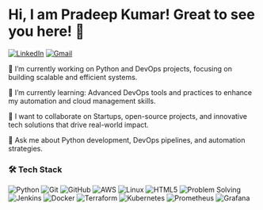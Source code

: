 
  
# Hi, I am Pradeep Kumar! Great to see you here! 👋


[![LinkedIn](https://img.shields.io/badge/LinkedIn-0077B5?style=for-the-badge&logo=linkedin&logoColor=white)](https://www.linkedin.com/in/pradeep-kumar-539225259/)
[![Gmail](https://img.shields.io/badge/Gmail-D14836?style=for-the-badge&logo=gmail&logoColor=white)](mailto:suhaasq@gmail.com)


🔭 I’m currently working on Python and DevOps projects, focusing on building scalable and efficient systems.

🌱 I’m currently learning: Advanced DevOps tools and practices to enhance my automation and cloud management skills.

👯 I want to collaborate on Startups, open-source projects, and innovative tech solutions that drive real-world impact.

💬 Ask me about Python development, DevOps pipelines, and automation strategies.


### 🛠️ Tech Stack


![Python](https://img.shields.io/badge/Python-3776AB?style=for-the-badge&logo=python&logoColor=white&labelColor=222222)
![Git](https://img.shields.io/badge/Git-F05032?style=for-the-badge&logo=git&logoColor=white&labelColor=222222)
![GitHub](https://img.shields.io/badge/GitHub-181717?style=for-the-badge&logo=github&logoColor=white&labelColor=222222)
![AWS](https://img.shields.io/badge/AWS-232F3E?style=for-the-badge&logo=amazon-aws&logoColor=white&labelColor=222222)
![Linux](https://img.shields.io/badge/Linux-FCC624?style=for-the-badge&logo=linux&logoColor=white&labelColor=222222)
![HTML5](https://img.shields.io/badge/HTML5-E34F26?style=for-the-badge&logo=html5&logoColor=white&labelColor=222222)
![Problem Solving](https://img.shields.io/badge/-Problem%20Solving-brightgreen?style=for-the-badge&logoColor=white&labelColor=222222)
![Jenkins](https://img.shields.io/badge/Jenkins-D24939?style=for-the-badge&logo=jenkins&logoColor=white&labelColor=222222)
![Docker](https://img.shields.io/badge/Docker-2496ED?style=for-the-badge&logo=docker&logoColor=white&labelColor=222222)
![Terraform](https://img.shields.io/badge/Terraform-623CE4?style=for-the-badge&logo=terraform&logoColor=white&labelColor=222222)
![Kubernetes](https://img.shields.io/badge/Kubernetes-326CE5?style=for-the-badge&logo=kubernetes&logoColor=white&labelColor=222222)
![Prometheus](https://img.shields.io/badge/Prometheus-E6522C?style=for-the-badge&logo=prometheus&logoColor=white&labelColor=222222)
![Grafana](https://img.shields.io/badge/Grafana-F46800?style=for-the-badge&logo=grafana&logoColor=white&labelColor=222222)

























<!--
**PradeepKumar8765/PradeepKumar8765** is a ✨ _special_ ✨ repository because its `README.md` (this file) appears on your GitHub profile.

Here are some ideas to get you started:

- 🔭 I’m currently working on ...
- 🌱 I’m currently learning ...
- 👯 I’m looking to collaborate on ...
- 🤔 I’m looking for help with ...
- 💬 Ask me about ...
- 📫 How to reach me: ...
- 😄 Pronouns: ...
- ⚡ Fun fact: ...
-->
